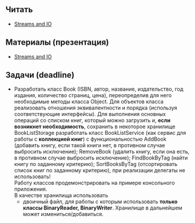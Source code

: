 ## Читать
- [Streams and IO](https://github.com/EPM-RD-NETLAB/.NET-Framework-modules/tree/master/M13.%20Streams%20and%20IO)

## Материалы (презентация)
- [Streams and IO](https://github.com/EPM-RD-NETLAB/.NET-Framework-modules/tree/master/M13.%20Streams%20and%20IO)

## Задачи (deadline)
- Разработать класс Book (ISBN, автор, название, издательство, год издания, количество страниц, цена), переопределив для него необходимые методы класса Object. Для объектов класса реализовать отношения эквивалентности и порядка (используя соответствующие интерфейсы). Для выполнения основных операций со списком книг, который можно загрузить и, **если возникнет необходимость**, сохранить в некоторое хранилище BookListStorage разработать класс BookListService (как сервис для работы с **коллекцией книг**) с функциональностью AddBook (добавить книгу, если такой книги нет, в противном случае выбросить исключение); RemoveBook (удалить книгу, если она есть, в противном случае выбросить исключение); FindBookByTag (найти книгу по заданному критерию); SortBooksByTag (отсортировать список книг по заданному критерию), при реализации делегаты не использовать!   
	Работу классов продемонстрировать на примере консольного приложения.   
	В качестве хранилища использовать  
	- двоичный файл, для работы с которым использовать **только классы BinaryReader, BinaryWriter**. Хранилище в дальнейшем может измениться/добавиться.
